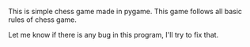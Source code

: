 This is simple chess game made in pygame. This game follows all basic rules of chess game.

Let me know if there is any bug in this program, I'll try to fix that.